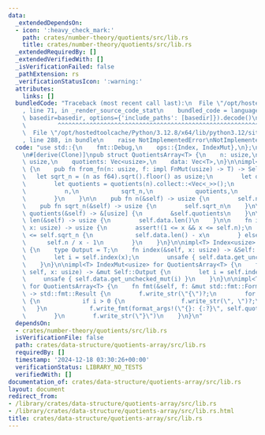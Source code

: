 ```yaml
---
data:
  _extendedDependsOn:
  - icon: ':heavy_check_mark:'
    path: crates/number-theory/quotients/src/lib.rs
    title: crates/number-theory/quotients/src/lib.rs
  _extendedRequiredBy: []
  _extendedVerifiedWith: []
  _isVerificationFailed: false
  _pathExtension: rs
  _verificationStatusIcon: ':warning:'
  attributes:
    links: []
  bundledCode: "Traceback (most recent call last):\n  File \"/opt/hostedtoolcache/Python/3.12.8/x64/lib/python3.12/site-packages/onlinejudge_verify/documentation/build.py\"\
    , line 71, in _render_source_code_stat\n    bundled_code = language.bundle(stat.path,\
    \ basedir=basedir, options={'include_paths': [basedir]}).decode()\n          \
    \         ^^^^^^^^^^^^^^^^^^^^^^^^^^^^^^^^^^^^^^^^^^^^^^^^^^^^^^^^^^^^^^^^^^^^^^^^^^^^^^^^^\n\
    \  File \"/opt/hostedtoolcache/Python/3.12.8/x64/lib/python3.12/site-packages/onlinejudge_verify/languages/rust.py\"\
    , line 288, in bundle\n    raise NotImplementedError\nNotImplementedError\n"
  code: "use std::{\n    fmt::Debug,\n    ops::{Index, IndexMut},\n};\n\nuse quotients::quotients;\n\
    \n#[derive(Clone)]\npub struct QuotientsArray<T> {\n    n: usize,\n    sqrt_n:\
    \ usize,\n    quotients: Vec<usize>,\n    data: Vec<T>,\n}\n\nimpl<T> QuotientsArray<T>\
    \ {\n    pub fn from_fn(n: usize, f: impl FnMut(usize) -> T) -> Self {\n     \
    \   let sqrt_n = (n as f64).sqrt().floor() as usize;\n        let data = quotients(n).map(f).collect::<Vec<_>>();\n\
    \        let quotients = quotients(n).collect::<Vec<_>>();\n        Self {\n \
    \           n,\n            sqrt_n,\n            quotients,\n            data,\n\
    \        }\n    }\n\n    pub fn n(&self) -> usize {\n        self.n\n    }\n\n\
    \    pub fn sqrt_n(&self) -> usize {\n        self.sqrt_n\n    }\n\n    pub fn\
    \ quotients(&self) -> &[usize] {\n        &self.quotients\n    }\n\n    pub fn\
    \ len(&self) -> usize {\n        self.data.len()\n    }\n\n    fn index(&self,\
    \ x: usize) -> usize {\n        assert!(1 <= x && x <= self.n);\n        if x\
    \ <= self.sqrt_n {\n            self.data.len() - x\n        } else {\n      \
    \      self.n / x - 1\n        }\n    }\n}\n\nimpl<T> Index<usize> for QuotientsArray<T>\
    \ {\n    type Output = T;\n    fn index(&self, x: usize) -> &Self::Output {\n\
    \        let i = self.index(x);\n        unsafe { self.data.get_unchecked(i) }\n\
    \    }\n}\n\nimpl<T> IndexMut<usize> for QuotientsArray<T> {\n    fn index_mut(&mut\
    \ self, x: usize) -> &mut Self::Output {\n        let i = self.index(x);\n   \
    \     unsafe { self.data.get_unchecked_mut(i) }\n    }\n}\n\nimpl<T: Debug> Debug\
    \ for QuotientsArray<T> {\n    fn fmt(&self, f: &mut std::fmt::Formatter<'_>)\
    \ -> std::fmt::Result {\n        f.write_str(\"{\")?;\n        for i in 0..self.data.len()\
    \ {\n            if i > 0 {\n                f.write_str(\", \")?;\n         \
    \   }\n            f.write_fmt(format_args!(\"{}: {:?}\", self.quotients[i], self.data[i]))?;\n\
    \        }\n        f.write_str(\"}\")\n    }\n}\n"
  dependsOn:
  - crates/number-theory/quotients/src/lib.rs
  isVerificationFile: false
  path: crates/data-structure/quotients-array/src/lib.rs
  requiredBy: []
  timestamp: '2024-12-18 03:30:26+00:00'
  verificationStatus: LIBRARY_NO_TESTS
  verifiedWith: []
documentation_of: crates/data-structure/quotients-array/src/lib.rs
layout: document
redirect_from:
- /library/crates/data-structure/quotients-array/src/lib.rs
- /library/crates/data-structure/quotients-array/src/lib.rs.html
title: crates/data-structure/quotients-array/src/lib.rs
---
```

